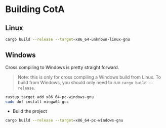 # Building CotA

## Linux

```bash
cargo build --release --target=x86_64-unknown-linux-gnu
```

## Windows

Cross compiling to Windows is pretty straight forward.

> Note: this is only for cross compiling a Windows build from Linux. To build from Windows, you should only need to run `cargo build --release`.

```bash
rustup target add x86_64-pc-windows-gnu
sudo dnf install mingw64-gcc
```

- Build the project

```bash
cargo build --release --target=x86_64-pc-windows-gnu
```
